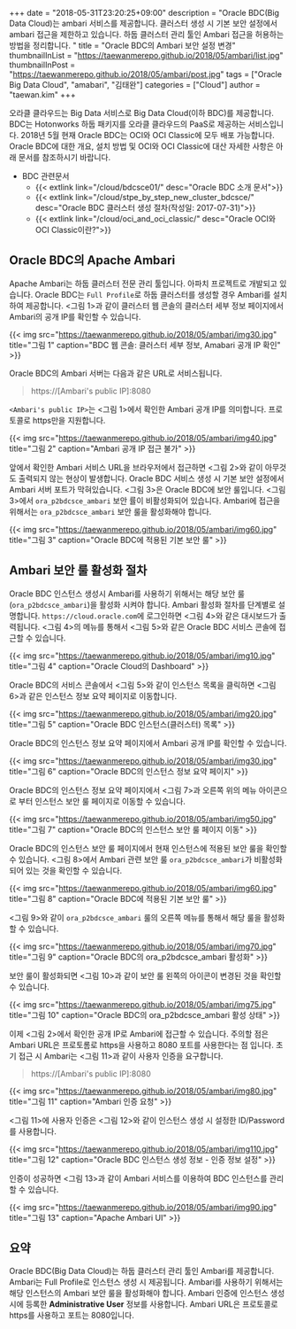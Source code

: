 +++
date = "2018-05-31T23:20:25+09:00"
description = "Oracle BDC(Big Data Cloud)는 ambari 서비스를 제공합니다. 클러스터 생성 시 기본 보안 설정에서 ambari 접근을 제한하고 있습니다. 하둡 클러스터 관리 툴인 Ambari 접근을 허용하는 방법을 정리합니다. "
title = "Oracle BDC의 Ambari 보안 설정 변경"
thumbnailInList = "https://taewanmerepo.github.io/2018/05/ambari/list.jpg"
thumbnailInPost = "https://taewanmerepo.github.io/2018/05/ambari/post.jpg"
tags = ["Oracle Big Data Cloud", "amabari", "김태완"]
categories = ["Cloud"]
author = "taewan.kim"
+++

오라클 클라우드는 Big Data 서비스로 Big Data Cloud(이하 BDC)를 제공합니다. BDC는 Hotonworks 하둡 패키지를 오라클 클라우드의 PaaS로 제공하는 서비스입니다.
2018년 5월 현재 Oracle BDC는 OCI와 OCI Classic에 모두 배포 가능합니다. Oracle BDC에 대한 개요, 설치 방법 및 OCI와 OCI Classic에 대산 자세한 사항은 아래 문서를 참조하시기 바랍니다.

- BDC 관련문서
  - {{< extlink link="/cloud/bdcsce01/" desc="Oracle BDC 소개 문서">}}
  - {{< extlink link="/cloud/stpe_by_step_new_cluster_bdcsce/" desc="Oracle BDC 클러스터 생성 절차(작성일: 2017-07-31)">}}
  - {{< extlink link="/cloud/oci_and_oci_classic/" desc="Oracle OCI와 OCI Classic이란?">}}

## Oracle BDC의 Apache Ambari

Apache Ambari는 하둡 클러스터 전문 관리 툴입니다. 아파치 프로젝트로 개발되고 있습니다. Oracle BDC는 ```Full Profile```로 하둡 클러스터를 생성할 경우 Ambari를 설치하여 제공합니다. <그림 1>과 같이 클러스터 웹 콘솔의 클러스터 세부 정보 페이지에서 Ambari의 공개 IP를 확인할 수 있습니다.

{{< img src="https://taewanmerepo.github.io/2018/05/ambari/img30.jpg"
title="그림 1"
caption="BDC 웹 콘솔: 클러스터 세부 정보, Amabari 공개 IP 확인" >}}

Oracle BDC의 Ambari 서버는 다음과 같은 URL로 서비스됩니다.

> https://[Ambari's public IP]:8080

```<Ambari's public IP>```는 <그림 1>에서 확인한 Ambari 공개 IP를 의미합니다. 프로토콜로 https만을 지원합니다.

{{< img src="https://taewanmerepo.github.io/2018/05/ambari/img40.jpg"
title="그림 2"
caption="Ambari 공개 IP 접근 불가" >}}

앞에서 확인한 Ambari 서비스 URL을 브라우저에서 접근하면 <그림 2>와 같이 아무것도 출력되지 않는 현상이 발생합니다. Oracle BDC 서비스 생성 시 기본 보안 설정에서 Ambari 서버 포트가 막혀있습니다. <그림 3>은 Oracle BDC에 보안 룰입니다. <그림 3>에서 ```ora_p2bdcsce_ambari``` 보안 률이 비활성화되어 있습니다. Ambari에 접근을 위해서는 ```ora_p2bdcsce_ambari``` 보안 룰을 활성화해야 합니다.   

{{< img src="https://taewanmerepo.github.io/2018/05/ambari/img60.jpg"
title="그림 3"
caption="Oracle BDC에 적용된 기본 보안 룰" >}}

## Ambari 보안 룰 활성화 절차

Oracle BDC 인스턴스 생성시 Ambari를 사용하기 위해서는 해당 보안 룰(```ora_p2bdcsce_ambari```)을 활성화 시켜야 합니다. Ambari 활성화 절차를 단계별로 설명합니다. ```https://cloud.oracle.com```에 로그인하면 <그림 4>와 같은 대시보드가 출력됩니다. <그림 4>의 메뉴를 통해서 <그림 5>와 같은 Oracle BDC 서비스 콘솔에 접근할 수 있습니다.

{{< img src="https://taewanmerepo.github.io/2018/05/ambari/img10.jpg"
title="그림 4"
caption="Oracle Cloud의 Dashboard" >}}

Oracle BDC의 서비스 콘솔에서 <그림 5>와 같이 인스턴스 목록을 클릭하면 <그림 6>과 같은 인스턴스 정보 요약 페이지로 이동합니다.

{{< img src="https://taewanmerepo.github.io/2018/05/ambari/img20.jpg"
title="그림 5"
caption="Oracle BDC 인스턴스(클러스터) 목록" >}}

Oracle BDC의 인스턴스 정보 요약 페이지에서 Ambari 공개 IP를 확인할 수 있습니다.

{{< img src="https://taewanmerepo.github.io/2018/05/ambari/img30.jpg"
title="그림 6"
caption="Oracle BDC의 인스턴스 정보 요약 페이지" >}}

Oracle BDC의 인스턴스 정보 요약 페이지에서 <그림 7>과 오른쪽 위의 메뉴 아이콘으로 부터 인스턴스 보안 룰 페이지로 이동할 수 있습니다.

{{< img src="https://taewanmerepo.github.io/2018/05/ambari/img50.jpg"
title="그림 7"
caption="Oracle BDC의 인스턴스 보안 룰 페이지 이동" >}}

Oracle BDC의 인스턴스 보안 룰 페이지에서 현재 인스턴스에 적용된 보안 룰을 확인할 수 있습니다. <그림 8>에서 Ambari 관련 보안 룰 ```ora_p2bdcsce_ambari```가 비활성화 되어 있는 것을 확인할 수 있습니다.   

{{< img src="https://taewanmerepo.github.io/2018/05/ambari/img60.jpg"
title="그림 8"
caption="Oracle BDC에 적용된 기본 보안 룰" >}}

<그림 9>와 같이 ```ora_p2bdcsce_ambari``` 룰의 오른쪽 메뉴를 통해서 해당 룰을 활성화 할 수 있습니다.

{{< img src="https://taewanmerepo.github.io/2018/05/ambari/img70.jpg"
title="그림 9"
caption="Oracle BDC의 ora_p2bdcsce_ambari 활성화" >}}

보안 룰이 활성화되면 <그림 10>과 같이 보안 룰 왼쪽의 아이콘이 변경된 것을 확인할 수 있습니다.  

{{< img src="https://taewanmerepo.github.io/2018/05/ambari/img75.jpg"
title="그림 10"
caption="Oracle BDC의 ora_p2bdcsce_ambari 활성 상태" >}}

이제 <그림 2>에서 확인한 공개 IP로 Ambari에 접근할 수 있습니다. 주의할 점은 Ambari URL은 프로토롬로 https을 사용하고 8080 포트를 사용한다는 점 입니다. 초기 접근 시 Ambari는 <그림 11>과 같이 사용자 인증을 요구합니다.  

> https://[Ambari's public IP]:8080

{{< img src="https://taewanmerepo.github.io/2018/05/ambari/img80.jpg"
title="그림 11"
caption="Ambari 인증 요청" >}}

<그림 11>에 사용자 인증은 <그림 12>와 같이 인스턴스 생성 시 설정한 ID/Password를 사용합니다.

{{< img src="https://taewanmerepo.github.io/2018/05/ambari/img110.jpg"
title="그림 12"
caption="Oracle BDC 인스턴스 생성 정보 - 인증 정보 설정" >}}

인증이 성공하면 <그림 13>과 같이 Ambari 서비스를 이용하여 BDC 인스턴스를 관리 할 수 있습니다.

{{< img src="https://taewanmerepo.github.io/2018/05/ambari/img90.jpg"
title="그림 13"
caption="Apache Ambari UI" >}}

## 요약

Oracle BDC(Big Data Cloud)는 하둡 클러스터 관리 툴인 Ambari를 제공합니다. Ambari는 Full Profile로 인스턴스 생성 시 제공됩니다. Ambari를 사용하기 위해서는 해당 인스턴스의 Ambari 보안 룰을 활성화해야 합니다. Ambari 인증에 인스턴스 생성시에 등록한 __Administrative User__ 정보를 사용합니다. Ambari URL은 프로토콜로 https를 사용하고 포트는 8080입니다.
